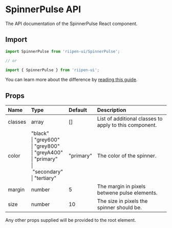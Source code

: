 <!--- This documentation is automatically generated, do not try to edit it. -->

# SpinnerPulse API

<p class="description">The API documentation of the SpinnerPulse React component.</p>

## Import

```js
import SpinnerPulse from 'riipen-ui/SpinnerPulse';

// or

import { SpinnerPulse } from 'riipen-ui';
```

You can learn more about the difference by [reading this guide](/guides/bundle-size).

## Props

| Name | Type | Default | Description |
|:-----|:-----|:--------|:------------|
| <span class="prop-name">classes</span> | <span class="prop-type">array</span> | <span class="prop-default">[]</span> | List of additional classes to apply to this component. |
| <span class="prop-name">color</span> | <span class="prop-type">"black"<br>&#124;&nbsp;"grey600"<br>&#124;&nbsp;"grey800"<br>&#124;&nbsp;"greyA400"<br>&#124;&nbsp;"primary"<br>&#124;&nbsp;"secondary"<br>&#124;&nbsp;"tertiary"</span> | <span class="prop-default">"primary"</span> | The color of the spinner. |
| <span class="prop-name">margin</span> | <span class="prop-type">number</span> | <span class="prop-default">5</span> | The margin in pixels betwene pulse elements. |
| <span class="prop-name">size</span> | <span class="prop-type">number</span> | <span class="prop-default">10</span> | The size in pixels the spinner should be. |


Any other props supplied will be provided to the root element.